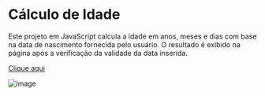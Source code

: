 #  Cálculo de Idade

Este projeto em JavaScript calcula a idade em anos, meses e dias com base na data de nascimento fornecida pelo usuário. O resultado é exibido na página após a verificação da validade da data inserida.

[Clique aqui](https://ggvictor.github.io/calculadora-idade/)

![image](https://github.com/user-attachments/assets/b5c6e914-3c32-4627-9b0c-0909f644b1bd)

